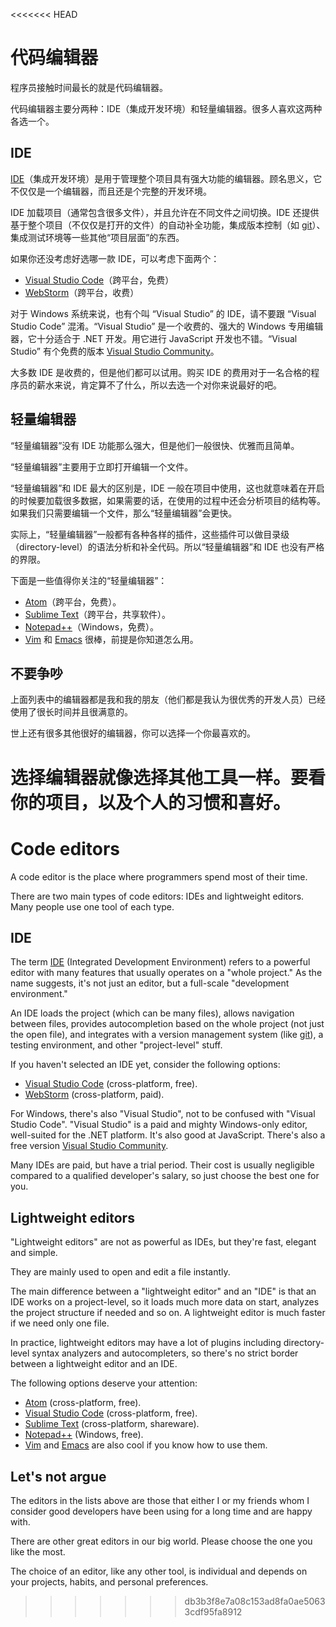 <<<<<<< HEAD
# 代码编辑器

程序员接触时间最长的就是代码编辑器。

代码编辑器主要分两种：IDE（集成开发环境）和轻量编辑器。很多人喜欢这两种各选一个。

## IDE

[IDE](https://en.wikipedia.org/wiki/Integrated_development_environment)（集成开发环境）是用于管理整个项目具有强大功能的编辑器。顾名思义，它不仅仅是一个编辑器，而且还是个完整的开发环境。

IDE 加载项目（通常包含很多文件），并且允许在不同文件之间切换。IDE 还提供基于整个项目（不仅仅是打开的文件）的自动补全功能，集成版本控制（如 [git](https://git-scm.com/)）、集成测试环境等一些其他“项目层面”的东西。

如果你还没考虑好选哪一款 IDE，可以考虑下面两个：

- [Visual Studio Code](https://code.visualstudio.com/)（跨平台，免费）
- [WebStorm](http://www.jetbrains.com/webstorm/)（跨平台，收费）

对于 Windows 系统来说，也有个叫 “Visual Studio” 的 IDE，请不要跟 “Visual Studio Code” 混淆。“Visual Studio” 是一个收费的、强大的 Windows 专用编辑器，它十分适合于 .NET 开发。用它进行 JavaScript 开发也不错。“Visual Studio” 有个免费的版本 [Visual Studio Community](https://www.visualstudio.com/vs/community/)。

大多数 IDE 是收费的，但是他们都可以试用。购买 IDE 的费用对于一名合格的程序员的薪水来说，肯定算不了什么，所以去选一个对你来说最好的吧。

## 轻量编辑器

“轻量编辑器”没有 IDE 功能那么强大，但是他们一般很快、优雅而且简单。

“轻量编辑器”主要用于立即打开编辑一个文件。

“轻量编辑器”和 IDE 最大的区别是，IDE 一般在项目中使用，这也就意味着在开启的时候要加载很多数据，如果需要的话，在使用的过程中还会分析项目的结构等。如果我们只需要编辑一个文件，那么“轻量编辑器”会更快。

实际上，“轻量编辑器”一般都有各种各样的插件，这些插件可以做目录级（directory-level）的语法分析和补全代码。所以“轻量编辑器”和 IDE 也没有严格的界限。

下面是一些值得你关注的“轻量编辑器”：

- [Atom](https://atom.io/)（跨平台，免费）。
- [Sublime Text](http://www.sublimetext.com)（跨平台，共享软件）。
- [Notepad++](https://notepad-plus-plus.org/)（Windows，免费）。
- [Vim](http://www.vim.org/) 和 [Emacs](https://www.gnu.org/software/emacs/) 很棒，前提是你知道怎么用。

## 不要争吵

上面列表中的编辑器都是我和我的朋友（他们都是我认为很优秀的开发人员）已经使用了很长时间并且很满意的。

世上还有很多其他很好的编辑器，你可以选择一个你最喜欢的。

选择编辑器就像选择其他工具一样。要看你的项目，以及个人的习惯和喜好。
=======
# Code editors

A code editor is the place where programmers spend most of their time.

There are two main types of code editors: IDEs and lightweight editors. Many people use one tool of each type.

## IDE

The term [IDE](https://en.wikipedia.org/wiki/Integrated_development_environment) (Integrated Development Environment) refers to a powerful editor with many features that usually operates on a "whole project." As the name suggests, it's not just an editor, but a full-scale "development environment."

An IDE loads the project (which can be many files), allows navigation between files, provides autocompletion based on the whole project (not just the open file), and integrates with a version management system (like [git](https://git-scm.com/)), a testing environment, and other "project-level" stuff.

If you haven't selected an IDE yet, consider the following options:

- [Visual Studio Code](https://code.visualstudio.com/) (cross-platform, free).
- [WebStorm](http://www.jetbrains.com/webstorm/) (cross-platform, paid).

For Windows, there's also "Visual Studio", not to be confused with "Visual Studio Code". "Visual Studio" is a paid and mighty Windows-only editor, well-suited for the .NET platform. It's also good at JavaScript. There's also a free version [Visual Studio Community](https://www.visualstudio.com/vs/community/).

Many IDEs are paid, but have a trial period. Their cost is usually negligible compared to a qualified developer's salary, so just choose the best one for you.

## Lightweight editors

"Lightweight editors" are not as powerful as IDEs, but they're fast, elegant and simple.

They are mainly used to open and edit a file instantly.

The main difference between a "lightweight editor" and an "IDE" is that an IDE works on a project-level, so it loads much more data on start, analyzes the project structure if needed and so on. A lightweight editor is much faster if we need only one file.

In practice, lightweight editors may have a lot of plugins including directory-level syntax analyzers and autocompleters, so there's no strict border between a lightweight editor and an IDE.

The following options deserve your attention:

- [Atom](https://atom.io/) (cross-platform, free).
- [Visual Studio Code](https://code.visualstudio.com/) (cross-platform, free).
- [Sublime Text](http://www.sublimetext.com) (cross-platform, shareware).
- [Notepad++](https://notepad-plus-plus.org/) (Windows, free).
- [Vim](http://www.vim.org/) and [Emacs](https://www.gnu.org/software/emacs/) are also cool if you know how to use them.

## Let's not argue

The editors in the lists above are those that either I or my friends whom I consider good developers have been using for a long time and are happy with.

There are other great editors in our big world. Please choose the one you like the most.

The choice of an editor, like any other tool, is individual and depends on your projects, habits, and personal preferences.
>>>>>>> db3b3f8e7a08c153ad8fa0ae50633cdf95fa8912
